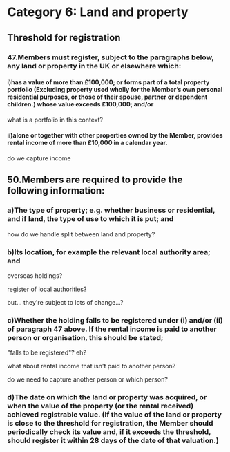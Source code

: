 # Category 6: Land and property

## Threshold for registration

### 47.Members must register, subject to the paragraphs below, any land or property in the UK or elsewhere which:

#### i)has a value of more than £100,000; or forms part of a total property portfolio (Excluding property used wholly for the Member’s own personal residential purposes, or those of their spouse, partner or dependent children.) whose value exceeds £100,000; and/or

what is a portfolio in this context?

#### ii)alone or together with other properties owned by the Member, provides rental income of more than £10,000 in a calendar year.

do we capture income

## 50.Members are required to provide the following information:

### a)The type of property; e.g. whether business or residential, and if land, the type of use to which it is put; and

how do we handle split between land and property?

### b)Its location, for example the relevant local authority area; and

overseas holdings?

register of local authorities?

but... they're subject to lots of change...?

### c)Whether the holding falls to be registered under (i) and/or (ii) of paragraph 47 above. If the rental income is paid to another person or organisation, this should be stated;

"falls to be registered"? eh?

what about rental income that isn't paid to another person?

do we need to capture another person or which person?

### d)The date on which the land or property was acquired, or when the value of the property (or the rental received) achieved registrable value. (If the value of the land or property is close to the threshold for registration, the Member should periodically check its value and, if it exceeds the threshold, should register it within 28 days of the date of that valuation.)